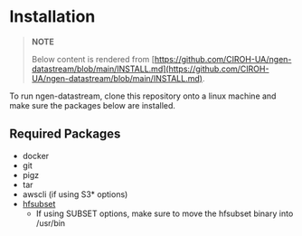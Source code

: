 # Installation

> **NOTE**
>
> Below content is rendered from [https://github.com/CIROH-UA/ngen-datastream/blob/main/INSTALL.md](https://github.com/CIROH-UA/ngen-datastream/blob/main/INSTALL.md).

To run ngen-datastream, clone this repository onto a linux machine and make sure the packages below are installed.

## Required Packages

- docker
- git
- pigz
- tar
- awscli (if using S3* options)
- [hfsubset](https://github.com/lynker-spatial/hfsubsetCLI)
  - If using SUBSET options, make sure to move the hfsubset binary into /usr/bin